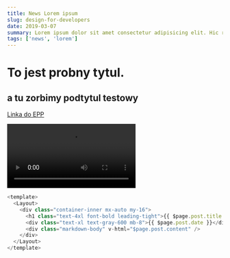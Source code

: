 ```yaml
---
title: News Lorem ipsum
slug: design-for-developers
date: 2019-03-07
summary: Lorem ipsum dolor sit amet consectetur adipisicing elit. Hic rerum earum quos explicabo suscipit maxime iste qui nihil. Reiciendis asperiores minus necessitatibus
tags: ['news', 'lorem']
---
```


# To jest probny tytul.
## a tu zorbimy podtytul testowy
[Linka do EPP](https://epp.tennessee.edu)

<video controls>
  <source src="/vids/DC.mp4" type="video/mp4">
  <p>Your browser doesn't support HTML5 video. Here is
     a <a href="myVideo.mp4">link to the video</a> instead.</p>
</video>

```js
<template>
  <Layout>
    <div class="container-inner mx-auto my-16">
      <h1 class="text-4xl font-bold leading-tight">{{ $page.post.title }}</h1>
      <div class="text-xl text-gray-600 mb-8">{{ $page.post.date }}</div>
      <div class="markdown-body" v-html="$page.post.content" />
    </div>
  </Layout>
</template>
```
